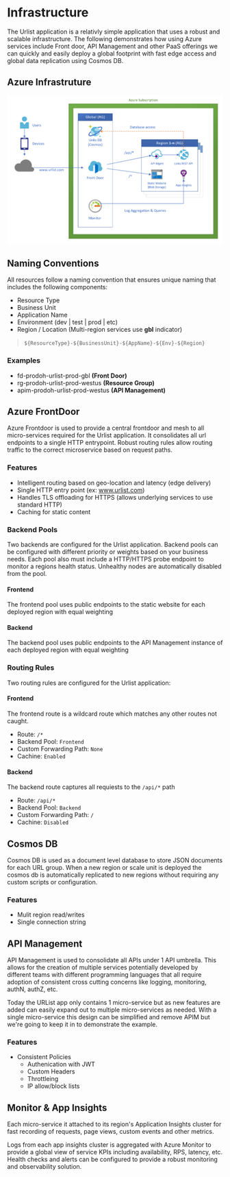 # Infrastructure
The Urlist application is a relativly simple application that uses a robust and scalable infrastructure.  The following demonstrates how using Azure services include Front door, API Management and other PaaS offerings we can quickly and easily deploy a global footprint with fast edge access and global data replication using Cosmos DB.

## Azure Infrastruture
![Infrastucture Diagram](images/infrastructure-diagram.png)

## Naming Conventions
All resources follow a naming convention that ensures unique naming that includes the following components:
- Resource Type
- Business Unit
- Application Name
- Environment (dev | test | prod | etc)
- Region / Location (Multi-region services use **gbl** indicator)

> `${ResourceType}-${BusinessUnit}-${AppName}-${Env}-${Region}`
### Examples
- fd-prodoh-urlist-prod-gbl **(Front Door)**
- rg-prodoh-urlist-prod-westus **(Resource Group)**
- apim-prodoh-urlist-prod-westus **(API Management)**

## Azure FrontDoor
Azure Frontdoor is used to provide a central frontdoor and mesh to all micro-services required for the Urlist application.  It consolidates all url endpoints to a single HTTP entrypoint.  Robust routing rules allow routing traffic to the correct microservice based on request paths.

### Features
- Intelligent routing based on geo-location and latency (edge delivery)
- Single HTTP entry point (ex: www.urlist.com)
- Handles TLS offloading for HTTPS (allows underlying services to use standard HTTP)
- Caching for static content

### Backend Pools
Two backends are configured for the Urlist application. Backend pools can be configured with different priority or weights based on your business needs.  Each pool also must include a HTTP/HTTPS probe endpoint to monitor a regions health status.  Unhealthy nodes are automatically disabled from the pool.

#### Frontend
The frontend pool uses public endpoints to the static website for each deployed region with equal weighting

#### Backend
The backend pool uses public endpoints to the API Management instance of each deployed region with equal weighting

### Routing Rules
Two routing rules are configured for the Urlist application:

#### Frontend
The frontend route is a wildcard route which matches any other routes not caught.

- Route: `/*`
- Backend Pool: `Frontend`
- Custom Forwarding Path: `None`
- Cachine: `Enabled`

#### Backend
The backend route captures all requiests to the `/api/*` path

- Route: `/api/*`
- Backend Pool: `Backend`
- Custom Forwarding Path: `/`
- Cachine: `Disabled`

## Cosmos DB
Cosmos DB is used as a document level database to store JSON documents for each URL group. When a new region or scale unit is deployed the cosmos db is automatically replicated to new regions without requiring any custom scripts or configuration.

### Features
- Mulit region read/writes
- Single connection string

## API Management
API Management is used to consolidate all APIs under 1 API umbrella.  This allows for the creation of multiple  services potentially developed by different teams with different programming languages that all require adoption of consistent cross cutting concerns like logging, monitoring, authN, authZ, etc.

Today the URList app only contains 1 micro-service but as new features are added can easily expand out to multiple micro-services as needed. With a single micro-service this design can be simplified and remove APIM but we're going to keep it in to demonstrate the example.

### Features
- Consistent Policies
    - Authenication with JWT
    - Custom Headers
    - Throttleing
    - IP allow/block lists

## Monitor & App Insights
Each micro-service it attached to its region's Application Insights cluster for fast recording of requests, page views, custom events and other metrics.

Logs from each app insights cluster is aggregated with Azure Monitor to provide a global view of service KPIs including availability, RPS, latency, etc.  Health checks and alerts can be configured to provide a robust monitoring and observability solution. 
